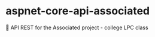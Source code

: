 # aspnet-core-api-associated
:house_with_garden: API REST for the Associated project - college LPC class
